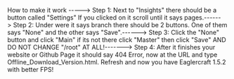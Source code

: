 How to make it work -----> 
        Step 1: Next to "Insights" there should be a button called "Settings" If you clicked on it scroll until it says pages.------>
        Step 2: Under were it says branch there should be 2 buttons. One of them says "None" and the other says "Save".------>
        Step 3: Click the "None" button and click "Main" if its not there click "Master" then click "Save" AND DO NOT CHANGE "/root" AT ALL!------->
        Step 4: After it finishes your website or Github Page it should say 404 Error, now at the URL and type Offline_Download_Version.html. Refresh and now you have Eaglercraft 1.5.2 with better FPS!
